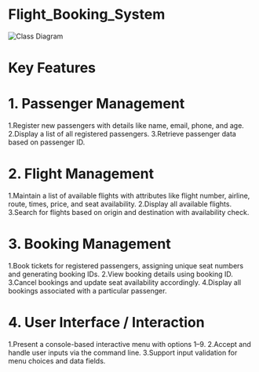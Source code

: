 # Flight_Booking_System
![Class Diagram](https://github.com/user-attachments/assets/e6c62289-1055-4ebd-934c-8b8b2b9f773b)
# Key Features
# 1. Passenger Management
1.Register new passengers with details like name, email, phone, and age.
2.Display a list of all registered passengers.
3.Retrieve passenger data based on passenger ID.
# 2. Flight Management
1.Maintain a list of available flights with attributes like flight number, airline, route, times, price, and seat availability.
2.Display all available flights.
3.Search for flights based on origin and destination with availability check.
# 3. Booking Management
1.Book tickets for registered passengers, assigning unique seat numbers and generating booking IDs.
2.View booking details using booking ID.
3.Cancel bookings and update seat availability accordingly.
4.Display all bookings associated with a particular passenger.
# 4. User Interface / Interaction
1.Present a console-based interactive menu with options 1–9.
2.Accept and handle user inputs via the command line.
3.Support input validation for menu choices and data fields.
